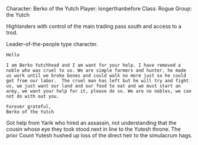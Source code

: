 Character: Berko of the Yutch
Player: longerthanbefore
Class: Rogue
Group: the Yutch

Highlanders with control of the main trading pass south and access to a trod.

Leader-of-the-people type character.

    Hello

    I am Berko Yutchhead and I am want for your help. I have removed a noble who was cruel to us. We are simple farmers and hunter, he made us work until we broke bones and could walk no more just so he could get from our labor.  The cruel man has left but he will try and fight us, we just want our land and our food to eat and we must start an army, we want your help for it, please do so. We are no nobles, we can not do with out you.

    Forever grateful,
    Berko of the Yutch

Got help from Yarik who hired an assassin, not understanding that the cousin whose eye they took stood next in line to the Yutesh throne. The prior Count Yutesh hushed up loss of the direct heir to the simulacrum hags.
